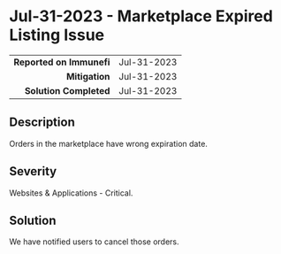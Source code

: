# Jul-31-2023 - Marketplace Expired Listing Issue

|                          |             |
| -----------------------: | :---------- |
| **Reported on Immunefi** | Jul-31-2023 |
|           **Mitigation** | Jul-31-2023 |
|   **Solution Completed** | Jul-31-2023 |

## Description

Orders in the marketplace have wrong expiration date.

## Severity

Websites & Applications - Critical.

## Solution

We have notified users to cancel those orders.
